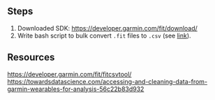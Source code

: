 ## Steps
1. Downloaded SDK: https://developer.garmin.com/fit/download/
2. Write bash script to bulk convert `.fit` files to `.csv` (see [link](https://developer.garmin.com/fit/fitcsvtool/windows/)).

## Resources
https://developer.garmin.com/fit/fitcsvtool/
https://towardsdatascience.com/accessing-and-cleaning-data-from-garmin-wearables-for-analysis-56c22b83d932